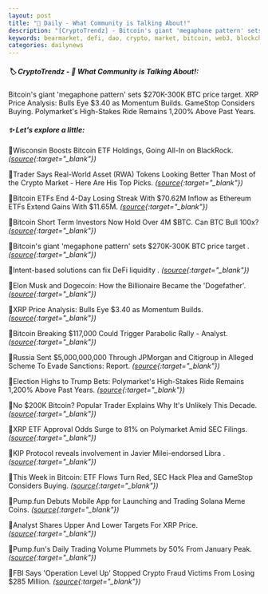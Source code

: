 ```yaml
---
layout: post
title: "🌇 Daily - What Community is Talking About!"
description: "[CryptoTrendz] - Bitcoin's giant 'megaphone pattern' sets $270K-300K BTC price target. XRP Price Analysis: Bulls Eye $3.40 as Momentum Builds. GameStop Considers Buying. Polymarket's High-Stakes Ride Remains 1,200% Above Past Years."
keywords: bearmarket, defi, dao, crypto, market, bitcoin, web3, blockchain, cryptocurrency
categories: dailynews
---
```


##### 🏷️ CryptoTrendz - 📌 *What Community is Talking About!:*

Bitcoin's giant 'megaphone pattern' sets $270K-300K BTC price target. XRP Price Analysis: Bulls Eye $3.40 as Momentum Builds. GameStop Considers Buying. Polymarket's High-Stakes Ride Remains 1,200% Above Past Years.

##### ✨ *Let's explore a little:*


🔹Wisconsin Boosts Bitcoin ETF Holdings, Going All-In on BlackRock. *([source](https://s.avyag.com/lf08){:target="_blank"})*

🔹Trader Says Real-World Asset (RWA) Tokens Looking Better Than Most of the Crypto Market - Here Are His Top Picks. *([source](https://s.avyag.com/jy4q){:target="_blank"})*

🔹Bitcoin ETFs End 4-Day Losing Streak With $70.62M Inflow as Ethereum ETFs Extend Gains With $11.65M. *([source](https://s.avyag.com/6iia){:target="_blank"})*

🔹Bitcoin Short Term Investors Now Hold Over 4M $BTC. Can BTC Bull 100x? *([source](https://s.avyag.com/fe9f){:target="_blank"})*

🔹Bitcoin's giant 'megaphone pattern' sets $270K-300K BTC price target . *([source](https://s.avyag.com/s7ck){:target="_blank"})*

🔹Intent-based solutions can fix DeFi liquidity . *([source](https://s.avyag.com/sf37){:target="_blank"})*

🔹Elon Musk and Dogecoin: How the Billionaire Became the 'Dogefather'. *([source](https://s.avyag.com/7lli){:target="_blank"})*

🔹XRP Price Analysis: Bulls Eye $3.40 as Momentum Builds. *([source](https://s.avyag.com/leyh){:target="_blank"})*

🔹Bitcoin Breaking $117,000 Could Trigger Parabolic Rally - Analyst. *([source](https://s.avyag.com/5esd){:target="_blank"})*

🔹Russia Sent $5,000,000,000 Through JPMorgan and Citigroup in Alleged Scheme To Evade Sanctions: Report. *([source](https://s.avyag.com/kr81){:target="_blank"})*

🔹Election Highs to Trump Bets: Polymarket's High-Stakes Ride Remains 1,200% Above Past Years. *([source](https://s.avyag.com/h7dp){:target="_blank"})*

🔹No $200K Bitcoin? Popular Trader Explains Why It's Unlikely This Decade. *([source](https://s.avyag.com/cn93){:target="_blank"})*

🔹XRP ETF Approval Odds Surge to 81% on Polymarket Amid SEC Filings. *([source](https://s.avyag.com/t4q4){:target="_blank"})*

🔹KIP Protocol reveals involvement in Javier Milei-endorsed Libra . *([source](https://s.avyag.com/r3zn){:target="_blank"})*

🔹This Week in Bitcoin: ETF Flows Turn Red, SEC Hack Plea and GameStop Considers Buying. *([source](https://s.avyag.com/rpyk){:target="_blank"})*

🔹Pump.fun Debuts Mobile App for Launching and Trading Solana Meme Coins. *([source](https://s.avyag.com/e4ew){:target="_blank"})*

🔹Analyst Shares Upper And Lower Targets For XRP Price. *([source](https://s.avyag.com/sgzf){:target="_blank"})*

🔹Pump.fun's Daily Trading Volume Plummets by 50% From January Peak. *([source](https://s.avyag.com/pebg){:target="_blank"})*

🔹FBI Says 'Operation Level Up' Stopped Crypto Fraud Victims From Losing $285 Million. *([source](https://s.avyag.com/5yre){:target="_blank"})*
